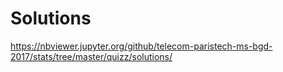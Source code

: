 # Solutions

https://nbviewer.jupyter.org/github/telecom-paristech-ms-bgd-2017/stats/tree/master/quizz/solutions/
